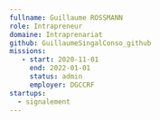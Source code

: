 ```yaml
---
fullname: Guillaume ROSSMANN
role: Intrapreneur
domaine: Intraprenariat
github: GuillaumeSingalConso_github
missions:
   - start: 2020-11-01
     end: 2022-01-01
     status: admin
     employer: DGCCRF
startups:
  - signalement
---
```

